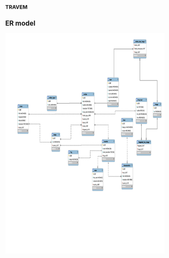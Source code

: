 ### TRAVEM

## ER model

<img src="https://github.com/Fosleen/travEM/blob/develop/Documents/ERA%20TRAVEM.svg" height="700" width="700">
